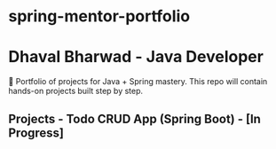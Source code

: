 # spring-mentor-portfolio
# Dhaval Bharwad - Java Developer  
🚀 Portfolio of projects for Java + Spring mastery. 
This repo will contain hands-on projects built step by step.    
## Projects - Todo CRUD App (Spring Boot) - [In Progress]
